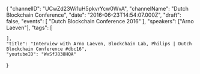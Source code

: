 {
    "channelID": "UCwZd23Wi1uH5pkvrYcw0WvA",
    "channelName": "Dutch Blockchain Conference",
    "date": "2016-06-23T14:54:07.000Z",
    "draft": false,
    "events": [
        "Dutch Blockchain Conference 2016"
    ],
    "speakers": ["Arno Laeven"],
    "tags": [

    ],
    "title": "Interview with Arno Laeven, Blockchain Lab, Philips | Dutch Blockchain Conference #dbc16",
    "youtubeID": "WxSfJ838HQA"
}
